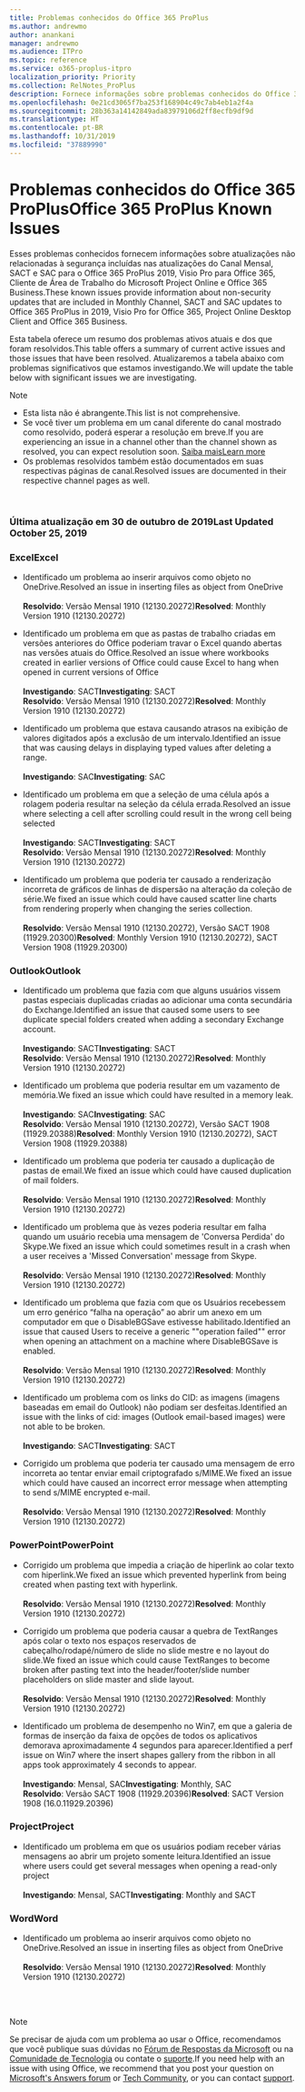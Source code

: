 ```yaml
---
title: Problemas conhecidos do Office 365 ProPlus
ms.author: andrewmo
author: anankani
manager: andrewmo
ms.audience: ITPro
ms.topic: reference
ms.service: o365-proplus-itpro
localization_priority: Priority
ms.collection: RelNotes_ProPlus
description: Fornece informações sobre problemas conhecidos do Office 365 ProPlus
ms.openlocfilehash: 0e21cd3065f7ba253f168904c49c7ab4eb1a2f4a
ms.sourcegitcommit: 28b363a14142849ada83979106d2ff8ecfb9df9d
ms.translationtype: HT
ms.contentlocale: pt-BR
ms.lasthandoff: 10/31/2019
ms.locfileid: "37889990"
---
```

# <a name="office-365-proplus-known-issues"></a><span data-ttu-id="0b9ff-103">Problemas conhecidos do Office 365 ProPlus</span><span class="sxs-lookup"><span data-stu-id="0b9ff-103">Office 365 ProPlus Known Issues</span></span>

<span data-ttu-id="0b9ff-104">Esses problemas conhecidos fornecem informações sobre atualizações não relacionadas à segurança incluídas nas atualizações do Canal Mensal, SACT e SAC para o Office 365 ProPlus 2019, Visio Pro para Office 365, Cliente de Área de Trabalho do Microsoft Project Online e Office 365 Business.</span><span class="sxs-lookup"><span data-stu-id="0b9ff-104">These known issues provide information about non-security updates that are included in Monthly Channel, SACT and SAC updates to Office 365 ProPlus in 2019, Visio Pro for Office 365, Project Online Desktop Client and Office 365 Business.</span></span>

<span data-ttu-id="0b9ff-105">Esta tabela oferece um resumo dos problemas ativos atuais e dos que foram resolvidos.</span><span class="sxs-lookup"><span data-stu-id="0b9ff-105">This table offers a summary of current active issues and those issues that have been resolved.</span></span>  <span data-ttu-id="0b9ff-106">Atualizaremos a tabela abaixo com problemas significativos que estamos investigando.</span><span class="sxs-lookup"><span data-stu-id="0b9ff-106">We will update the table below with significant issues we are investigating.</span></span>

> [!NOTE]
>- <span data-ttu-id="0b9ff-107">Esta lista não é abrangente.</span><span class="sxs-lookup"><span data-stu-id="0b9ff-107">This list is not comprehensive.</span></span>
>- <span data-ttu-id="0b9ff-108">Se você tiver um problema em um canal diferente do canal mostrado como resolvido, poderá esperar a resolução em breve.</span><span class="sxs-lookup"><span data-stu-id="0b9ff-108">If you are experiencing an issue in a channel other than the channel shown as resolved, you can expect resolution soon.</span></span> [<span data-ttu-id="0b9ff-109">Saiba mais</span><span class="sxs-lookup"><span data-stu-id="0b9ff-109">Learn more</span></span>](https://docs.microsoft.com/pt-BR/DeployOffice/overview-of-update-channels-for-office-365-proplus#BKMK_SAC)
>- <span data-ttu-id="0b9ff-110">Os problemas resolvidos também estão documentados em suas respectivas páginas de canal.</span><span class="sxs-lookup"><span data-stu-id="0b9ff-110">Resolved issues are documented in their respective channel pages as well.</span></span>

<br>

### <a name="last-updated-october-30-2019"></a><span data-ttu-id="0b9ff-111">Última atualização em 30 de outubro de 2019</span><span class="sxs-lookup"><span data-stu-id="0b9ff-111">Last Updated October 25, 2019</span></span>

### <a name="excel"></a><span data-ttu-id="0b9ff-112">Excel</span><span class="sxs-lookup"><span data-stu-id="0b9ff-112">Excel</span></span>

- <span data-ttu-id="0b9ff-113">Identificado um problema ao inserir arquivos como objeto no OneDrive.</span><span class="sxs-lookup"><span data-stu-id="0b9ff-113">Resolved an issue in inserting files as object from OneDrive</span></span><br><br> <span data-ttu-id="0b9ff-114">**Resolvido**: Versão Mensal 1910 (12130.20272)</span><span class="sxs-lookup"><span data-stu-id="0b9ff-114">**Resolved**: Monthly Version 1910 (12130.20272)</span></span>

- <span data-ttu-id="0b9ff-115">Identificado um problema em que as pastas de trabalho criadas em versões anteriores do Office poderiam travar o Excel quando abertas nas versões atuais do Office.</span><span class="sxs-lookup"><span data-stu-id="0b9ff-115">Resolved an issue where workbooks created in earlier versions of Office could cause Excel to hang when opened in current versions of Office</span></span><br><br>
<span data-ttu-id="0b9ff-116">**Investigando**: SACT</span><span class="sxs-lookup"><span data-stu-id="0b9ff-116">**Investigating**: SACT</span></span> <br><span data-ttu-id="0b9ff-117">**Resolvido**: Versão Mensal 1910 (12130.20272)</span><span class="sxs-lookup"><span data-stu-id="0b9ff-117">**Resolved**: Monthly Version 1910 (12130.20272)</span></span>

- <span data-ttu-id="0b9ff-118">Identificado um problema que estava causando atrasos na exibição de valores digitados após a exclusão de um intervalo.</span><span class="sxs-lookup"><span data-stu-id="0b9ff-118">Identified an issue that was causing delays in displaying typed values after deleting a range.</span></span><br><br>
<span data-ttu-id="0b9ff-119">**Investigando**: SAC</span><span class="sxs-lookup"><span data-stu-id="0b9ff-119">**Investigating**: SAC</span></span>

- <span data-ttu-id="0b9ff-120">Identificado um problema em que a seleção de uma célula após a rolagem poderia resultar na seleção da célula errada.</span><span class="sxs-lookup"><span data-stu-id="0b9ff-120">Resolved an issue where selecting a cell after scrolling could result in the wrong cell being selected</span></span><br><br>
<span data-ttu-id="0b9ff-121">**Investigando**: SACT</span><span class="sxs-lookup"><span data-stu-id="0b9ff-121">**Investigating**: SACT</span></span> <br><span data-ttu-id="0b9ff-122">**Resolvido**: Versão Mensal 1910 (12130.20272)</span><span class="sxs-lookup"><span data-stu-id="0b9ff-122">**Resolved**: Monthly Version 1910 (12130.20272)</span></span>

- <span data-ttu-id="0b9ff-123">Identificado um problema que poderia ter causado a renderização incorreta de gráficos de linhas de dispersão na alteração da coleção de série.</span><span class="sxs-lookup"><span data-stu-id="0b9ff-123">We fixed an issue which could have caused scatter line charts from rendering properly when changing the series collection.</span></span><br><br>
<span data-ttu-id="0b9ff-124">**Resolvido**: Versão Mensal 1910 (12130.20272), Versão SACT 1908 (11929.20300)</span><span class="sxs-lookup"><span data-stu-id="0b9ff-124">**Resolved**: Monthly Version 1910 (12130.20272), SACT Version 1908 (11929.20300)</span></span>

### <a name="outlook"></a><span data-ttu-id="0b9ff-125">Outlook</span><span class="sxs-lookup"><span data-stu-id="0b9ff-125">Outlook</span></span>

- <span data-ttu-id="0b9ff-126">Identificado um problema que fazia com que alguns usuários vissem pastas especiais duplicadas criadas ao adicionar uma conta secundária do Exchange.</span><span class="sxs-lookup"><span data-stu-id="0b9ff-126">Identified an issue that caused some users to see duplicate special folders created when adding a secondary Exchange account.</span></span><br><br><span data-ttu-id="0b9ff-127">**Investigando**: SACT</span><span class="sxs-lookup"><span data-stu-id="0b9ff-127">**Investigating**: SACT</span></span> <br><span data-ttu-id="0b9ff-128">**Resolvido**: Versão Mensal 1910 (12130.20272)</span><span class="sxs-lookup"><span data-stu-id="0b9ff-128">**Resolved**: Monthly Version 1910 (12130.20272)</span></span>

- <span data-ttu-id="0b9ff-129">Identificado um problema que poderia resultar em um vazamento de memória.</span><span class="sxs-lookup"><span data-stu-id="0b9ff-129">We fixed an issue which could have resulted in a memory leak.</span></span> <br><br>
<span data-ttu-id="0b9ff-130">**Investigando**: SAC</span><span class="sxs-lookup"><span data-stu-id="0b9ff-130">**Investigating**: SAC</span></span> <br><span data-ttu-id="0b9ff-131">**Resolvido**: Versão Mensal 1910 (12130.20272), Versão SACT 1908 (11929.20388)</span><span class="sxs-lookup"><span data-stu-id="0b9ff-131">**Resolved**: Monthly Version 1910 (12130.20272), SACT Version 1908 (11929.20388)</span></span>

- <span data-ttu-id="0b9ff-132">Identificado um problema que poderia ter causado a duplicação de pastas de email.</span><span class="sxs-lookup"><span data-stu-id="0b9ff-132">We fixed an issue which could have caused duplication of mail folders.</span></span><br><br>
<span data-ttu-id="0b9ff-133">**Resolvido**: Versão Mensal 1910 (12130.20272)</span><span class="sxs-lookup"><span data-stu-id="0b9ff-133">**Resolved**: Monthly Version 1910 (12130.20272)</span></span>

- <span data-ttu-id="0b9ff-134">Identificado um problema que às vezes poderia resultar em falha quando um usuário recebia uma mensagem de 'Conversa Perdida' do Skype.</span><span class="sxs-lookup"><span data-stu-id="0b9ff-134">We fixed an issue which could sometimes result in a crash when a user receives a 'Missed Conversation' message from Skype.</span></span><br><br>
<span data-ttu-id="0b9ff-135">**Resolvido**: Versão Mensal 1910 (12130.20272)</span><span class="sxs-lookup"><span data-stu-id="0b9ff-135">**Resolved**: Monthly Version 1910 (12130.20272)</span></span>

- <span data-ttu-id="0b9ff-136">Identificado um problema que fazia com que os Usuários recebessem um erro genérico “falha na operação” ao abrir um anexo em um computador em que o DisableBGSave estivesse habilitado.</span><span class="sxs-lookup"><span data-stu-id="0b9ff-136">Identified an issue that caused Users to receive a generic ""operation failed"" error when opening an attachment on a machine where DisableBGSave is enabled.</span></span><br><br>
<span data-ttu-id="0b9ff-137">**Resolvido**: Versão Mensal 1910 (12130.20272)</span><span class="sxs-lookup"><span data-stu-id="0b9ff-137">**Resolved**: Monthly Version 1910 (12130.20272)</span></span>

- <span data-ttu-id="0b9ff-138">Identificado um problema com os links do CID: as imagens (imagens baseadas em email do Outlook) não podiam ser desfeitas.</span><span class="sxs-lookup"><span data-stu-id="0b9ff-138">Identified an issue with the links of cid: images (Outlook email-based images) were not able to be broken.</span></span><br><br>
<span data-ttu-id="0b9ff-139">**Investigando**: SACT</span><span class="sxs-lookup"><span data-stu-id="0b9ff-139">**Investigating**: SACT</span></span>

- <span data-ttu-id="0b9ff-140">Corrigido um problema que poderia ter causado uma mensagem de erro incorreta ao tentar enviar email criptografado s/MIME.</span><span class="sxs-lookup"><span data-stu-id="0b9ff-140">We fixed an issue which could have caused an incorrect error message when attempting to send s/MIME encrypted e-mail.</span></span><br><br><span data-ttu-id="0b9ff-141">**Resolvido**: Versão Mensal 1910 (12130.20272)</span><span class="sxs-lookup"><span data-stu-id="0b9ff-141">**Resolved**: Monthly Version 1910 (12130.20272)</span></span>

### <a name="powerpoint"></a><span data-ttu-id="0b9ff-142">PowerPoint</span><span class="sxs-lookup"><span data-stu-id="0b9ff-142">PowerPoint</span></span>

- <span data-ttu-id="0b9ff-143">Corrigido um problema que impedia a criação de hiperlink ao colar texto com hiperlink.</span><span class="sxs-lookup"><span data-stu-id="0b9ff-143">We fixed an issue which prevented hyperlink from being created when pasting text with hyperlink.</span></span> <br><br><span data-ttu-id="0b9ff-144">**Resolvido**: Versão Mensal 1910 (12130.20272)</span><span class="sxs-lookup"><span data-stu-id="0b9ff-144">**Resolved**: Monthly Version 1910 (12130.20272)</span></span>

- <span data-ttu-id="0b9ff-145">Corrigido um problema que poderia causar a quebra de TextRanges após colar o texto nos espaços reservados de cabeçalho/rodapé/número de slide no slide mestre e no layout do slide.</span><span class="sxs-lookup"><span data-stu-id="0b9ff-145">We fixed an issue which could cause TextRanges to become broken after pasting text into the header/footer/slide number placeholders on slide master and slide layout.</span></span> <br><br><span data-ttu-id="0b9ff-146">**Resolvido**: Versão Mensal 1910 (12130.20272)</span><span class="sxs-lookup"><span data-stu-id="0b9ff-146">**Resolved**: Monthly Version 1910 (12130.20272)</span></span>

- <span data-ttu-id="0b9ff-147">Identificado um problema de desempenho no Win7, em que a galeria de formas de inserção da faixa de opções de todos os aplicativos demorava aproximadamente 4 segundos para aparecer.</span><span class="sxs-lookup"><span data-stu-id="0b9ff-147">Identified a perf issue on Win7 where the insert shapes gallery from the ribbon in all apps took approximately 4 seconds to appear.</span></span><br><br>
<span data-ttu-id="0b9ff-148">**Investigando**: Mensal, SAC</span><span class="sxs-lookup"><span data-stu-id="0b9ff-148">**Investigating**: Monthly, SAC</span></span>
<br><span data-ttu-id="0b9ff-149">**Resolvido**: Versão SACT 1908 (11929.20396)</span><span class="sxs-lookup"><span data-stu-id="0b9ff-149">**Resolved**: SACT Version 1908 (16.0.11929.20396)</span></span>

### <a name="project"></a><span data-ttu-id="0b9ff-150">Project</span><span class="sxs-lookup"><span data-stu-id="0b9ff-150">Project</span></span>

- <span data-ttu-id="0b9ff-151">Identificado um problema em que os usuários podiam receber várias mensagens ao abrir um projeto somente leitura.</span><span class="sxs-lookup"><span data-stu-id="0b9ff-151">Identified an issue where users could get several messages when opening a read-only project</span></span><br><br>
<span data-ttu-id="0b9ff-152">**Investigando**: Mensal, SACT</span><span class="sxs-lookup"><span data-stu-id="0b9ff-152">**Investigating**: Monthly and SACT</span></span>

### <a name="word"></a><span data-ttu-id="0b9ff-153">Word</span><span class="sxs-lookup"><span data-stu-id="0b9ff-153">Word</span></span>
- <span data-ttu-id="0b9ff-154">Identificado um problema ao inserir arquivos como objeto no OneDrive.</span><span class="sxs-lookup"><span data-stu-id="0b9ff-154">Resolved an issue in inserting files as object from OneDrive</span></span><br><br> <span data-ttu-id="0b9ff-155">**Resolvido**: Versão Mensal 1910 (12130.20272)</span><span class="sxs-lookup"><span data-stu-id="0b9ff-155">**Resolved**: Monthly Version 1910 (12130.20272)</span></span>



<br>
<br>

> [!NOTE]
> <span data-ttu-id="0b9ff-156">Se precisar de ajuda com um problema ao usar o Office, recomendamos que você publique suas dúvidas no [Fórum de Respostas da Microsoft](https://answers.microsoft.com/) ou na [Comunidade de Tecnologia](https://techcommunity.microsoft.com/) ou contate o [suporte](https://support.microsoft.com/contactus).</span><span class="sxs-lookup"><span data-stu-id="0b9ff-156">If you need help with an issue with using Office, we recommend that you post your question on [Microsoft's Answers forum](https://answers.microsoft.com/) or [Tech Community](https://techcommunity.microsoft.com/), or you can contact [support](https://support.microsoft.com/contactus).</span></span>
